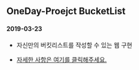 ## OneDay-Proejct BucketList
#### 2019-03-23
* 자신만의 버킷리스트를 작성할 수 있는 웹 구현

* [자세한 사항은 여기를 클릭해주세요.](./BucketList-Project.pdf)